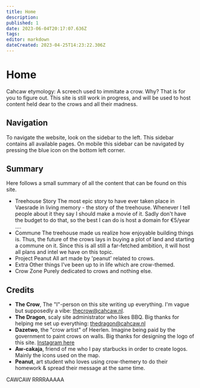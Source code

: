 ```yaml
---
title: Home
description: 
published: 1
date: 2023-06-04T20:17:07.636Z
tags: 
editor: markdown
dateCreated: 2023-04-25T14:23:22.306Z
---
```


# Home

Cahcaw etymology: A screech used to immitate a crow.
Why? That is for you to figure out.
This site is still work in progress, and will be used to host content held dear to the crows and all their madness.

## Navigation
To navigate the website, look on the sidebar to the left. This sidebar contains all available pages. On mobile this sidebar can be navigated by pressing the blue icon on the bottom left corner.

## Summary
Here follows a small summary of all the content that can be found on this site.
- Treehouse Story
The most epic story to have ever taken place in Vaesrade in living memory - the story of the treehouse. Whenever I tell people about it they say I should make a movie of it. Sadly don't have the budget to do that, so the best I can do is host a domain for €5/year ....
- Commune
The treehouse made us realize how enjoyable building things is. Thus, the future of the crows lays in buying a plot of land and starting a commune on it. Since this is all still a far-fetched ambition, it will host all plans and intel we have on this topic.
- Project Peanut
All art made by 'peanut' related to crows.
- Extra
Other things I've been up to in life which are crow-themed.
- Crow Zone
Purely dedicated to crows and nothing else.

## Credits
- **The Crow**, The "I"-person on this site writing up everything. I'm vague but supposedly a vibe: [thecrow@cahcaw.nl](mailto:thecrow@cahcaw.nl).
- **The Dragon**, scaly site administrator who likes BBQ. Big thanks for helping me set up everything: [thedragon@cahcaw.nl](mailto:thedragon@cahcaw.nl)
- **Dazetwo**, the "crow artist" of Heerlen. Imagine being paid by the government to paint crows on walls. Big thanks for designing the logo of this site. [Instagram here](https://www.instagram.com/dazetwo/)
- **Aw-cakaja**, friend of me who I pay starbucks in order to create logos. Mainly the icons used on the map.
- **Peanut**, art student who loves using crow-themery to do their homework & spread their message at the same time. 

CAWCAW RRRRAAAAA